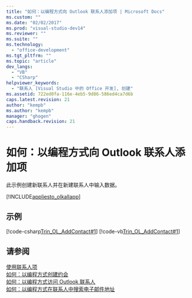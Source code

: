 ```yaml
---
title: "如何：以编程方式向 Outlook 联系人添加项 | Microsoft Docs"
ms.custom: ""
ms.date: "02/02/2017"
ms.prod: "visual-studio-dev14"
ms.reviewer: ""
ms.suite: ""
ms.technology: 
  - "office-development"
ms.tgt_pltfrm: ""
ms.topic: "article"
dev_langs: 
  - "VB"
  - "CSharp"
helpviewer_keywords: 
  - "联系人 [Visual Studio 中的 Office 开发], 创建"
ms.assetid: 722ed0fa-116e-4eb5-9d86-586ed4ca7d6b
caps.latest.revision: 21
author: "kempb"
ms.author: "kempb"
manager: "ghogen"
caps.handback.revision: 21
---
```

# 如何：以编程方式向 Outlook 联系人添加项
  此示例创建新联系人并在新建联系人中输入数据。  
  
 [!INCLUDE[appliesto_olkallapp](../vsto/includes/appliesto-olkallapp-md.md)]  
  
## 示例  
 [!code-csharp[Trin_OL_AddContact#1](../snippets/csharp/VS_Snippets_OfficeSP/Trin_OL_AddContact/CS/thisaddin.cs#1)]
 [!code-vb[Trin_OL_AddContact#1](../snippets/visualbasic/VS_Snippets_OfficeSP/Trin_OL_AddContact/VB/thisaddin.vb#1)]  
  
## 请参阅  
 [使用联系人项](../vsto/working-with-contact-items.md)   
 [如何：以编程方式创建约会](../vsto/how-to-programmatically-create-appointments.md)   
 [如何：以编程方式访问 Outlook 联系人](../vsto/how-to-programmatically-access-outlook-contacts.md)   
 [如何：以编程方式在联系人中搜索电子邮件地址](../vsto/how-to-programmatically-search-for-an-e-mail-address-in-contacts.md)  
  
  